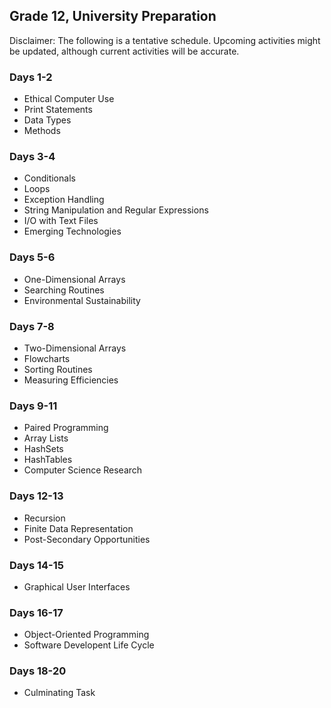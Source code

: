 ## Grade 12, University Preparation

Disclaimer: The following is a tentative schedule. Upcoming activities might be updated, although current activities will be accurate.

### Days 1-2

* Ethical Computer Use
* Print Statements
* Data Types
* Methods

### Days 3-4

* Conditionals
* Loops
* Exception Handling
* String Manipulation and Regular Expressions
* I/O with Text Files
* Emerging Technologies

### Days 5-6

* One-Dimensional Arrays
* Searching Routines
* Environmental Sustainability

### Days 7-8

* Two-Dimensional Arrays
* Flowcharts
* Sorting Routines
* Measuring Efficiencies

### Days 9-11

* Paired Programming
* Array Lists
* HashSets
* HashTables
* Computer Science Research

### Days 12-13

* Recursion
* Finite Data Representation
* Post-Secondary Opportunities

### Days 14-15

* Graphical User Interfaces

### Days 16-17

* Object-Oriented Programming
* Software Developent Life Cycle

### Days 18-20

* Culminating Task

